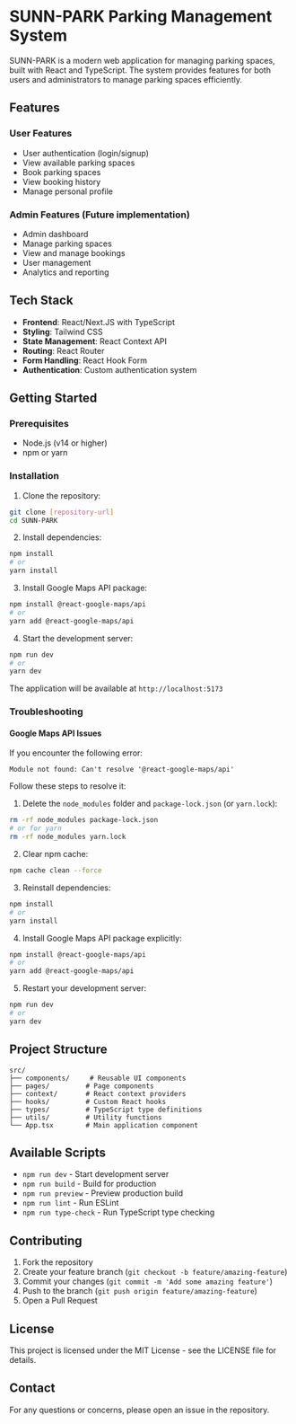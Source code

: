 # SUNN-PARK Parking Management System

SUNN-PARK is a modern web application for managing parking spaces, built with React and TypeScript. The system provides features for both users and administrators to manage parking spaces efficiently.

## Features

### User Features

- User authentication (login/signup)
- View available parking spaces
- Book parking spaces
- View booking history
- Manage personal profile

### Admin Features (Future implementation)

- Admin dashboard
- Manage parking spaces
- View and manage bookings
- User management
- Analytics and reporting

## Tech Stack

- **Frontend**: React/Next.JS with TypeScript
- **Styling**: Tailwind CSS
- **State Management**: React Context API
- **Routing**: React Router
- **Form Handling**: React Hook Form
- **Authentication**: Custom authentication system

## Getting Started

### Prerequisites

- Node.js (v14 or higher)
- npm or yarn

### Installation

1. Clone the repository:

```bash
git clone [repository-url]
cd SUNN-PARK
```

2. Install dependencies:

```bash
npm install
# or
yarn install
```

3. Install Google Maps API package:

```bash
npm install @react-google-maps/api
# or
yarn add @react-google-maps/api
```

4. Start the development server:

```bash
npm run dev
# or
yarn dev
```

The application will be available at `http://localhost:5173`

### Troubleshooting

#### Google Maps API Issues

If you encounter the following error:

```
Module not found: Can't resolve '@react-google-maps/api'
```

Follow these steps to resolve it:

1. Delete the `node_modules` folder and `package-lock.json` (or `yarn.lock`):

```bash
rm -rf node_modules package-lock.json
# or for yarn
rm -rf node_modules yarn.lock
```

2. Clear npm cache:

```bash
npm cache clean --force
```

3. Reinstall dependencies:

```bash
npm install
# or
yarn install
```

4. Install Google Maps API package explicitly:

```bash
npm install @react-google-maps/api
# or
yarn add @react-google-maps/api
```

5. Restart your development server:

```bash
npm run dev
# or
yarn dev
```

## Project Structure

```
src/
├── components/     # Reusable UI components
├── pages/         # Page components
├── context/       # React context providers
├── hooks/         # Custom React hooks
├── types/         # TypeScript type definitions
├── utils/         # Utility functions
└── App.tsx        # Main application component
```

## Available Scripts

- `npm run dev` - Start development server
- `npm run build` - Build for production
- `npm run preview` - Preview production build
- `npm run lint` - Run ESLint
- `npm run type-check` - Run TypeScript type checking

## Contributing

1. Fork the repository
2. Create your feature branch (`git checkout -b feature/amazing-feature`)
3. Commit your changes (`git commit -m 'Add some amazing feature'`)
4. Push to the branch (`git push origin feature/amazing-feature`)
5. Open a Pull Request

## License

This project is licensed under the MIT License - see the LICENSE file for details.

## Contact

For any questions or concerns, please open an issue in the repository.
